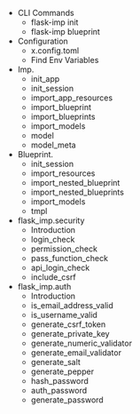 - CLI Commands
    - flask-imp init
    - flask-imp blueprint
- Configuration
    - x.config.toml
    - Find Env Variables
- Imp.
    - init_app
    - init_session
    - import_app_resources
    - import_blueprint
    - import_blueprints
    - import_models
    - model
    - model_meta
- Blueprint.
    - init_session
    - import_resources
    - import_nested_blueprint
    - import_nested_blueprints
    - import_models
    - tmpl
- flask_imp.security
    - Introduction
    - login_check
    - permission_check
    - pass_function_check
    - api_login_check
    - include_csrf
- flask_imp.auth
    - Introduction
    - is_email_address_valid
    - is_username_valid
    - generate_csrf_token
    - generate_private_key
    - generate_numeric_validator
    - generate_email_validator
    - generate_salt
    - generate_pepper
    - hash_password
    - auth_password
    - generate_password
